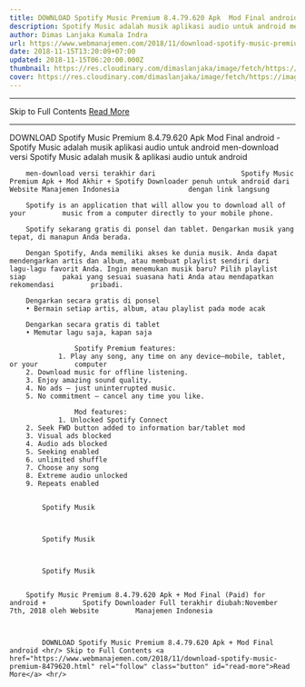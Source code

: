 ```yaml
---
title: DOWNLOAD Spotify Music Premium 8.4.79.620 Apk  Mod Final android
description: Spotify Music adalah musik aplikasi audio untuk android men-download versi
author: Dimas Lanjaka Kumala Indra
url: https://www.webmanajemen.com/2018/11/download-spotify-music-premium-8479620.html
date: 2018-11-15T13:20:09+07:00
updated: 2018-11-15T06:20:00.000Z
thumbnail: https://res.cloudinary.com/dimaslanjaka/image/fetch/https://image.revdl.com/2015/01/Spotify-Music-1.jpg
cover: https://res.cloudinary.com/dimaslanjaka/image/fetch/https://image.revdl.com/2015/01/Spotify-Music-1.jpg
---
```


<hr/> Skip to Full Contents <a href="https://www.webmanajemen.com/2018/11/download-spotify-music-premium-8479620.html" rel="follow" class="button" id="read-more">Read More</a> <hr/> DOWNLOAD Spotify Music Premium 8.4.79.620 Apk  Mod Final android - Spotify Music adalah musik aplikasi audio untuk android men-download versi Spotify Music                adalah musik & aplikasi audio untuk android     
    
        men-download versi terakhir dari                     Spotify Music                Premium Apk + Mod Akhir + Spotify Downloader penuh untuk android dari                     Website Manajemen Indonesia                 dengan link langsung     
    
        Spotify is an application that will allow you to download all of your         music from a computer directly to your mobile phone.     
    
        Spotify sekarang gratis di ponsel dan tablet. Dengarkan musik yang         tepat, di manapun Anda berada.     
    
        Dengan Spotify, Anda memiliki akses ke dunia musik. Anda dapat         mendengarkan artis dan album, atau membuat playlist sendiri dari         lagu-lagu favorit Anda. Ingin menemukan musik baru? Pilih playlist siap         pakai yang sesuai suasana hati Anda atau mendapatkan rekomendasi         pribadi.     
    
        Dengarkan secara gratis di ponsel         
        • Bermain setiap artis, album, atau playlist pada mode acak     
    
        Dengarkan secara gratis di tablet         
        • Memutar lagu saja, kapan saja     
    
                    Spotify Premium features:             
                1. Play any song, any time on any device–mobile, tablet, or your         computer         
        2. Download music for offline listening.         
        3. Enjoy amazing sound quality.         
        4. No ads – just uninterrupted music.         
        5. No commitment – cancel any time you like.     
    
                    Mod features:             
                1. Unlocked Spotify Connect         
        2. Seek FWD button added to information bar/tablet mod         
        3. Visual ads blocked         
        4. Audio ads blocked         
        5. Seeking enabled         
        6. unlimited shuffle         
        7. Choose any song         
        8. Extreme audio unlocked         
        9. Repeats enabled     
    
                                    
            Spotify Musik         
    
    
                                    
            Spotify Musik         
    
    
                                    
            Spotify Musik         
    
    
        Spotify Music Premium 8.4.79.620 Apk + Mod Final (Paid) for android +         Spotify Downloader Full terakhir diubah:November 7th, 2018 oleh Website         Manajemen Indonesia     
    
    

            DOWNLOAD Spotify Music Premium 8.4.79.620 Apk + Mod Final android <hr/> Skip to Full Contents <a href="https://www.webmanajemen.com/2018/11/download-spotify-music-premium-8479620.html" rel="follow" class="button" id="read-more">Read More</a> <hr/>